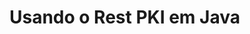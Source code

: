 ﻿# Usando o Rest PKI em Java

<!-- link to version in English -->
<div data-alt-locales="en-us"></div>
